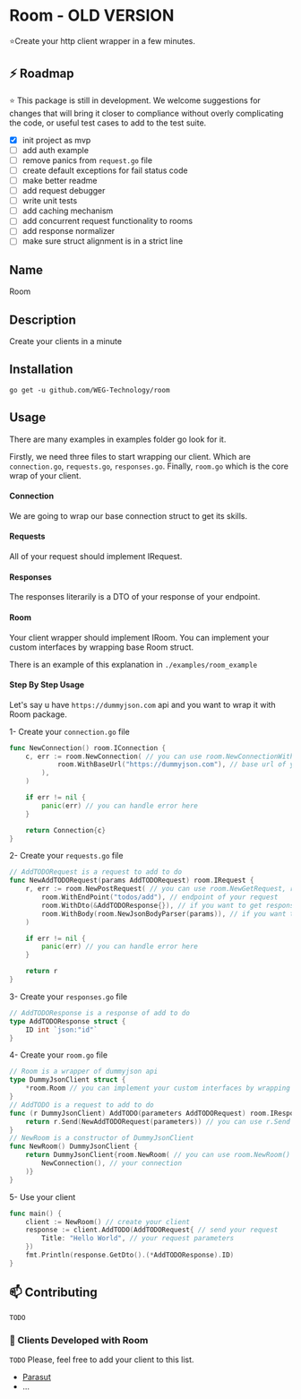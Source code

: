 # Room - OLD VERSION
⭐️Create your http client wrapper in a few minutes.

## ⚡️ Roadmap

⭐️ This package is still in development. We welcome suggestions for changes that will bring it closer to compliance without overly complicating the code, or useful test cases to add to the test suite.

- [x] init project as mvp
- [ ] add auth example
- [ ] remove panics from `request.go` file
- [ ] create default exceptions for fail status code
- [ ] make better readme
- [ ] add request debugger
- [ ] write unit tests
- [ ] add caching mechanism
- [ ] add concurrent request functionality to rooms
- [ ] add response normalizer
- [ ] make sure struct alignment is in a strict line

## Name
Room

## Description
Create your clients in a minute

## Installation
`go get -u github.com/WEG-Technology/room`

## Usage
There are many examples in examples folder go look for it.

Firstly, we need three files to start wrapping our client. Which are `connection.go`, `requests.go`, `responses.go`.
Finally, `room.go` which is the core wrap of your client.

#### Connection
We are going to wrap our base connection struct to get its skills.

#### Requests
All of your request should implement IRequest.

#### Responses
The responses literarily is a DTO of your response of your endpoint.

#### Room
Your client wrapper should implement IRoom. You can implement your custom interfaces by wrapping base Room struct.

There is an example of this explanation in `./examples/room_example`

#### Step By Step Usage
Let's say u have `https://dummyjson.com` api and you want to wrap it with Room package.

1- Create your `connection.go` file
```go
func NewConnection() room.IConnection {
    c, err := room.NewConnection( // you can use room.NewConnectionWithClient to use your custom http client
            room.WithBaseUrl("https://dummyjson.com"), // base url of your api
	    ),
    )

    if err != nil {
        panic(err) // you can handle error here
    }

    return Connection{c}
}
```

2- Create your `requests.go` file
```go
// AddTODORequest is a request to add to do
func NewAddTODORequest(params AddTODORequest) room.IRequest {
	r, err := room.NewPostRequest( // you can use room.NewGetRequest, room.NewPutRequest, room.NewDeleteRequest
		room.WithEndPoint("todos/add"), // endpoint of your request
		room.WithDto(&AddTODOResponse{}), // if you want to get response as a struct
		room.WithBody(room.NewJsonBodyParser(params)), // if you want to send request as a json
	)

	if err != nil {
		panic(err) // you can handle error here
	}

	return r
}
```

3- Create your `responses.go` file
```go
// AddTODOResponse is a response of add to do
type AddTODOResponse struct {
    ID int `json:"id"`
}
```

4- Create your `room.go` file
```go
// Room is a wrapper of dummyjson api
type DummyJsonClient struct {
	*room.Room // you can implement your custom interfaces by wrapping base Room struct
}
// AddTODO is a request to add to do
func (r DummyJsonClient) AddTODO(parameters AddTODORequest) room.IResponse {
	return r.Send(NewAddTODORequest(parameters)) // you can use r.Send to send your request
}
// NewRoom is a constructor of DummyJsonClient
func NewRoom() DummyJsonClient {
	return DummyJsonClient{room.NewRoom( // you can use room.NewRoom() to use your custom http client
		NewConnection(), // your connection
	)}
}
```

5- Use your client
```go
func main() {
    client := NewRoom() // create your client
    response := client.AddTODO(AddTODORequest{ // send your request
        Title: "Hello World", // your request parameters
    })
    fmt.Println(response.GetDto().(*AddTODOResponse).ID)
}
```


## 📫 Contributing
```TODO```

### 🧬 Clients Developed with Room
```TODO```
Please, feel free to add your client to this list.
- [Parasut](https://github.com/yahya077/parasut)
- ...